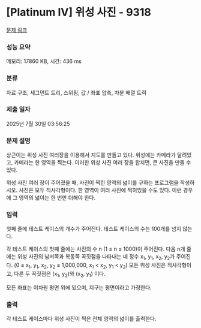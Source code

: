 # [Platinum IV] 위성 사진 - 9318 

[문제 링크](https://www.acmicpc.net/problem/9318) 

### 성능 요약

메모리: 17860 KB, 시간: 436 ms

### 분류

자료 구조, 세그먼트 트리, 스위핑, 값 / 좌표 압축, 차분 배열 트릭

### 제출 일자

2025년 7월 30일 03:56:25

### 문제 설명

<p>상근이는 위성 사진 여러장을 이용해서 지도를 만들고 있다. 위성에는 카메라가 달려있고, 카메라는 한 영역을 찍는다. 이러한 위성 사진 여러 장을 합치면, 큰 사진을 만들 수 있다.</p>

<p>위성 사진 여러 장이 주어졌을 때, 사진이 찍힌 영역의 넓이를 구하는 프로그램을 작성하시오. 사진은 모두 직사각형이다. 한 영역이 여러 사진에 찍혀있을 수도 있다. 이런 경우에 그 영역의 넓이는 한 번만 더해야 한다.</p>

### 입력 

 <p>첫째 줄에 테스트 케이스의 개수가 주어진다. 테스트 케이스의 수는 100개를 넘지 않는다.</p>

<p>각 테스트 케이스의 첫째 줄에는 사진의 수 n (1 ≤ n ≤ 1000)이 주어진다. 다음 n개 줄에는 위성 사진의 남서쪽과 복동쪽 꼭짓점을 나타내는 네 정수 x<sub>1</sub>, y<sub>1</sub>, x<sub>2</sub>, y<sub>2</sub>가 주어진다. (0 ≤ x<sub>1</sub>, y<sub>1</sub>, x<sub>2</sub>, y<sub>2</sub> ≤ 1,000,000, x<sub>1</sub> < x<sub>2</sub>, y<sub>1</sub> < y<sub>2</sub>) 모든 위성 사진은 직사각형이고, 다른 두 꼭짓점은 (x<sub>1</sub>, y<sub>2</sub>)와 (x<sub>2</sub>, y<sub>1</sub>) 이다.</p>

<p>모든 좌표는 이차원 평면 위에 있으며, 지구는 평면이라고 가정한다.</p>

### 출력 

 <p>각 테스트 케이스마다 위성 사진이 찍은 전체 영역의 넓이를 출력한다.</p>


